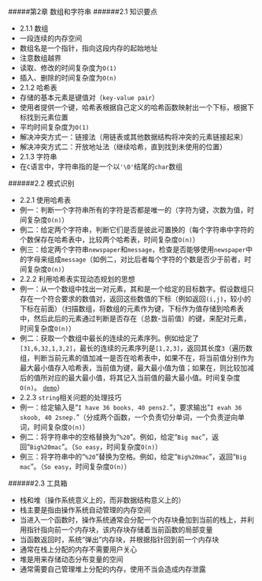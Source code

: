 #####第2章 数组和字符串
######2.1 知识要点

* 2.1.1 数组
 * 一段连续的内存空间
 * 数组名是一个指针，指向这段内存的起始地址
 * 注意数组越界
 * 读取、修改的时间复杂度为`O(1)`
 * 插入、删除的时间复杂度为`O(n)`
* 2.1.2 哈希表
 * 存储的基本元素是键值对（`key-value pair`）
 * 使用者提供一个键，哈希表根据自己定义的哈希函数映射出一个下标，根据下标找到元素位置
 * 平均时间复杂度为`O(1)`
 * 解决冲突方式一：链接法（用链表或其他数据结构将冲突的元素链接起来）
 * 解决冲突方式二：开放地址法（继续哈希，直到找到未使用的位置）
* 2.1.3 字符串
 * 在`C`语言中，字符串指的是一个以`'\0'`结尾的`char`数组

######2.2 模式识别

* 2.2.1 使用哈希表
 * 例一：判断一个字符串所有的字符是否都是唯一的（字符为键，次数为值，时间复杂度`O(n)`）
 * 例二：给定两个字符串，判断它们是否是彼此可置换的（每个字符串中字符的个数保存在哈希表中，比较两个哈希表，时间复杂度`O(n)`）
 * 例三：给定两个字符串`newspaper`和`message`，检查是否能够使用`newspaper`中的字母来组成`message`（如例二，对比后者每个字符的个数是否少于前者，时间复杂度`O(n)`）
* 2.2.2 利用哈希表实现动态规划的思想
 * 例一：从一个数组中找出一对元素，其和是一个给定的目标数字。假设数组只存在一个符合要求的数值对，返回这些数值的下标（例如返回`(i,j)`，较小的下标在前面）（扫描数组，将数组的元素作为键，下标作为值存储到哈希表中，然后此后的元素通过判断是否存在（总数-当前值）的键，来配对元素，时间复杂度`O(n)`）
 * 例二：获取一个数组中最长的连续的元素序列。例如给定了`[31,6,32,1,3,2]`，最长的连续的元素序列是`[1,2,3]`，返回其长度`3`（遍历数组，判断当前元素的值加减一是否在哈希表中，如果不在，将当前值分别作为最大最小值存入哈希表，当前值为键，最大最小值为值；如果在，则比较加减后的值所对应的最大最小值，将其记入当前值的最大最小值。时间复杂度`O(n)`。	[`demo`](https://github.com/smartdong/AlgorithmPractise/blob/master/Chips/FindLongestConsecutiveSequence.m)）
* 2.2.3 `string`相关问题的处理技巧
 * 例一：给定输入是“`I have 36 books, 40 pens2.`”，要求输出“`I evah 36 skoob, 40 2snep.`”（分成两个函数，一个负责切分单词，一个负责逆向单词，时间复杂度`O(n)`）
 * 例二：将字符串中的空格替换为“`%20`”。例如，给定“`Big mac`”，返回“`Big%20mac`”。（`So easy`，时间复杂度`O(n)`）
 * 例三：将字符串中的“`%20`”替换为空格。例如，给定“`Big%20mac`”，返回“`Big mac`”。（`So easy`，时间复杂度`O(n)`）

######2.3 工具箱

* 栈和堆（操作系统意义上的，而非数据结构意义上的）
 * 栈主要是指由操作系统自动管理的内存空间
 * 当进入一个函数时，操作系统通常会分配一个内存块叠加到当前的栈上，并利用指针指向前一个内存块，该内存块存储着当前函数的局部变量
 * 当函数返回时，系统“弹出”内存块，并根据指针回到前一个内存块
 * 通常在栈上分配的内存不需要用户关心
 * 堆是用来存储动态分布变量的空间
 * 通常需要自己管理堆上分配的内存，使用不当会造成内存泄露

